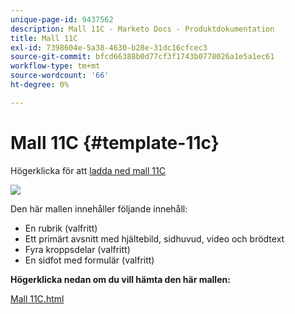 ```yaml
---
unique-page-id: 9437562
description: Mall 11C - Marketo Docs - Produktdokumentation
title: Mall 11C
exl-id: 7398604e-5a38-4630-b28e-31dc16cfcec3
source-git-commit: bfcd66388b0d77cf3f1743b0778026a1e5a1ec61
workflow-type: tm+mt
source-wordcount: '66'
ht-degree: 0%

---
```


# Mall 11C {#template-11c}

Högerklicka för att [ladda ned mall 11C](https://experienceleague.adobe.com/landing/marketo/lp-templates/template-11c.html)

![](assets/image2015-8-4-14-3a3-3a44.png)

Den här mallen innehåller följande innehåll:

* En rubrik (valfritt)
* Ett primärt avsnitt med hjältebild, sidhuvud, video och brödtext
* Fyra kroppsdelar (valfritt)
* En sidfot med formulär (valfritt)

**Högerklicka nedan om du vill hämta den här mallen:**

[Mall 11C.html](https://experienceleague.adobe.com/landing/marketo/lp-templates/template-11c.html)
